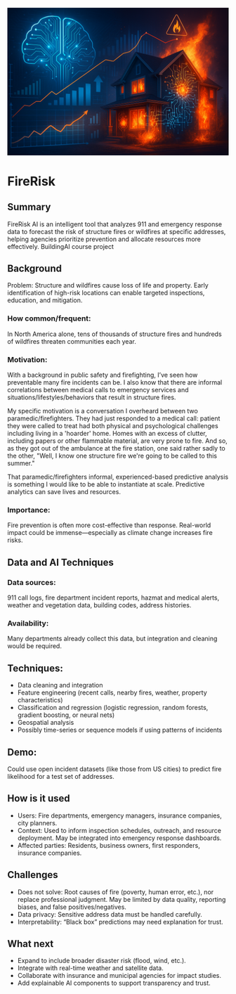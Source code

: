 ![Fire Risk Prediction with AI Visualized.png](https://github.com/Irene1068/FireRisk/blob/main/Fire%20Risk%20Prediction%20with%20AI%20Visualized.png)
# FireRisk
## Summary
FireRisk AI is an intelligent tool that analyzes 911 and emergency response data to forecast the risk of structure fires or wildfires at specific addresses, helping agencies prioritize prevention and allocate resources more effectively.
BuildingAI course project

## Background
Problem: Structure and wildfires cause loss of life and property. Early identification of high-risk locations can enable targeted inspections, education, and mitigation.
### How common/frequent: 
In North America alone, tens of thousands of structure fires and hundreds of wildfires threaten communities each year.
### Motivation: 
With a background in public safety and firefighting, I’ve seen how preventable many fire incidents can be. I also know that there are informal correlations between medical calls to emergency services and situations/lifestyles/behaviors that result in structure fires. 

My specific motivation is a conversation I overheard between two paramedic/firefighters. They had just responded to a medical call: patient they were called to treat had both physical and psychological challenges including living in a 'hoarder'  home. Homes with an excess of clutter, including papers or other flammable material, are very prone to fire. And so, as they got out of the ambulance at the fire station, one said rather sadly to the other, "Well, I know one structure fire we're going to be called to this summer."

That paramedic/firefighters informal, experienced-based predictive analysis is something I would like to be able to instantiate at scale.  Predictive analytics can save lives and resources.
### Importance: 
Fire prevention is often more cost-effective than response. Real-world impact could be immense—especially as climate change increases fire risks.
## Data and AI Techniques
### Data sources: 
911 call logs, fire department incident reports, hazmat and medical alerts, weather and vegetation data, building codes, address histories.
### Availability: 
Many departments already collect this data, but integration and cleaning would be required.
## Techniques:
* Data cleaning and integration
* Feature engineering (recent calls, nearby fires, weather, property characteristics)
* Classification and regression (logistic regression, random forests, gradient boosting, or neural nets)
* Geospatial analysis
* Possibly time-series or sequence models if using patterns of incidents
## Demo: 
Could use open incident datasets (like those from US cities) to predict fire likelihood for a test set of addresses.
## How is it used
* Users: Fire departments, emergency managers, insurance companies, city planners.
* Context: Used to inform inspection schedules, outreach, and resource deployment. May be integrated into emergency response dashboards.
* Affected parties: Residents, business owners, first responders, insurance companies.
## Challenges
* Does not solve: Root causes of fire (poverty, human error, etc.), nor replace professional judgment. May be limited by data quality, reporting biases, and false positives/negatives.
* Data privacy: Sensitive address data must be handled carefully.
* Interpretability: “Black box” predictions may need explanation for trust.
## What next
* Expand to include broader disaster risk (flood, wind, etc.).
* Integrate with real-time weather and satellite data.
* Collaborate with insurance and municipal agencies for impact studies.
* Add explainable AI components to support transparency and trust.
